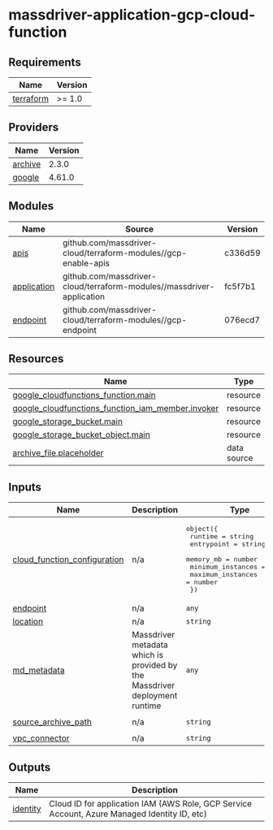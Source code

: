 # massdriver-application-gcp-cloud-function

<!-- BEGINNING OF PRE-COMMIT-TERRAFORM DOCS HOOK -->
## Requirements

| Name | Version |
|------|---------|
| <a name="requirement_terraform"></a> [terraform](#requirement\_terraform) | >= 1.0 |

## Providers

| Name | Version |
|------|---------|
| <a name="provider_archive"></a> [archive](#provider\_archive) | 2.3.0 |
| <a name="provider_google"></a> [google](#provider\_google) | 4.61.0 |

## Modules

| Name | Source | Version |
|------|--------|---------|
| <a name="module_apis"></a> [apis](#module\_apis) | github.com/massdriver-cloud/terraform-modules//gcp-enable-apis | c336d59 |
| <a name="module_application"></a> [application](#module\_application) | github.com/massdriver-cloud/terraform-modules//massdriver-application | fc5f7b1 |
| <a name="module_endpoint"></a> [endpoint](#module\_endpoint) | github.com/massdriver-cloud/terraform-modules//gcp-endpoint | 076ecd7 |

## Resources

| Name | Type |
|------|------|
| [google_cloudfunctions_function.main](https://registry.terraform.io/providers/hashicorp/google/latest/docs/resources/cloudfunctions_function) | resource |
| [google_cloudfunctions_function_iam_member.invoker](https://registry.terraform.io/providers/hashicorp/google/latest/docs/resources/cloudfunctions_function_iam_member) | resource |
| [google_storage_bucket.main](https://registry.terraform.io/providers/hashicorp/google/latest/docs/resources/storage_bucket) | resource |
| [google_storage_bucket_object.main](https://registry.terraform.io/providers/hashicorp/google/latest/docs/resources/storage_bucket_object) | resource |
| [archive_file.placeholder](https://registry.terraform.io/providers/hashicorp/archive/latest/docs/data-sources/file) | data source |

## Inputs

| Name | Description | Type | Default | Required |
|------|-------------|------|---------|:--------:|
| <a name="input_cloud_function_configuration"></a> [cloud\_function\_configuration](#input\_cloud\_function\_configuration) | n/a | <pre>object({<br>    runtime           = string<br>    entrypoint        = string<br>    memory_mb         = number<br>    minimum_instances = number<br>    maximum_instances = number<br>  })</pre> | n/a | yes |
| <a name="input_endpoint"></a> [endpoint](#input\_endpoint) | n/a | `any` | n/a | yes |
| <a name="input_location"></a> [location](#input\_location) | n/a | `string` | n/a | yes |
| <a name="input_md_metadata"></a> [md\_metadata](#input\_md\_metadata) | Massdriver metadata which is provided by the Massdriver deployment runtime | `any` | n/a | yes |
| <a name="input_source_archive_path"></a> [source\_archive\_path](#input\_source\_archive\_path) | n/a | `string` | `"placeholder-app.zip"` | no |
| <a name="input_vpc_connector"></a> [vpc\_connector](#input\_vpc\_connector) | n/a | `string` | n/a | yes |

## Outputs

| Name | Description |
|------|-------------|
| <a name="output_identity"></a> [identity](#output\_identity) | Cloud ID for application IAM (AWS Role, GCP Service Account, Azure Managed Identity ID, etc) |
<!-- END OF PRE-COMMIT-TERRAFORM DOCS HOOK -->
